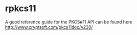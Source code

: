 # rpkcs11

A good reference guide for the PKCS#11 API can be found here
<http://www.cryptsoft.com/pkcs11doc/v230/>